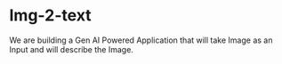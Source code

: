 # Img-2-text
We are building a Gen AI Powered Application that will take Image as an Input and will describe the Image.
